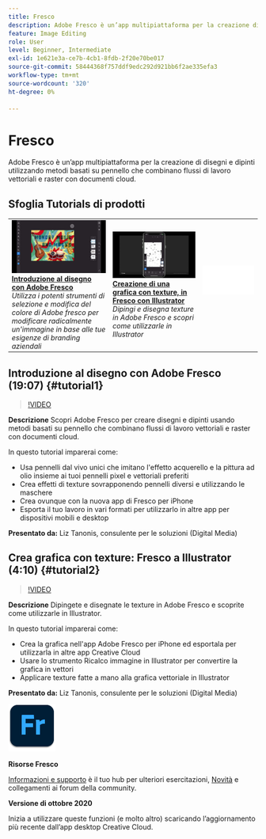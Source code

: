 ```yaml
---
title: Fresco
description: Adobe Fresco è un’app multipiattaforma per la creazione di disegni e dipinti utilizzando metodi basati su pennello che combinano flussi di lavoro vettoriali e raster con documenti cloud
feature: Image Editing
role: User
level: Beginner, Intermediate
exl-id: 1e621e3a-ce7b-4cb1-8fdb-2f20e70be017
source-git-commit: 58444368f757ddf9edc292d921bb6f2ae335efa3
workflow-type: tm+mt
source-wordcount: '320'
ht-degree: 0%

---
```


# Fresco

Adobe Fresco è un’app multipiattaforma per la creazione di disegni e dipinti utilizzando metodi basati su pennello che combinano flussi di lavoro vettoriali e raster con documenti cloud.

## Sfoglia Tutorials di prodotti

<table style="table-layout:fixed">
<tr>
 <td>
   <a href="fresco.md#tutorial1">
      <img alt="Introduzione al disegno con Adobe Fresco" src="../assets/fresco_drawingPaintingIntro_tanonis_thumbnail.jpg" />
   </a>
    <div>
   <a href="fresco.md#tutorial1"><strong>Introduzione al disegno con Adobe Fresco</strong></a>
    </div>
    <em>Utilizza i potenti strumenti di selezione e modifica del colore di Adobe fresco per modificare radicalmente un'immagine in base alle tue esigenze di branding aziendali</em>
    <br>
  </td>
  <td>
   <a href="fresco.md#tutorial2">
      <img alt="Creare grafica con texture: da Fresco a Illustrator" src="../assets/fresco_textureToVector_tanonis_thumbnail.jpg" />
   </a>
    <div>
   <a href="fresco.md#tutorial2"><strong>Creazione di una grafica con texture, in Fresco con Illustrator</strong></a>
    </div>
    <em>Dipingi e disegna texture in Adobe Fresco e scopri come utilizzarle in Illustrator</em>
    <br>
  </td>
  <td>
    <img alt="Spaziatore" src="../assets/Whitespacer.png" />
    <div>
    <br>
  </td>
</tr>
</table>

## Introduzione al disegno con Adobe Fresco (19:07) {#tutorial1}

>[!VIDEO](https://video.tv.adobe.com/v/326946?hidetitle=true)

**Descrizione**
Scopri Adobe Fresco per creare disegni e dipinti usando metodi basati su pennello che combinano flussi di lavoro vettoriali e raster con documenti cloud.

In questo tutorial imparerai come:
* Usa pennelli dal vivo unici che imitano l&#39;effetto acquerello e la pittura ad olio insieme ai tuoi pennelli pixel e vettoriali preferiti
* Crea effetti di texture sovrapponendo pennelli diversi e utilizzando le maschere
* Crea ovunque con la nuova app di Fresco per iPhone
* Esporta il tuo lavoro in vari formati per utilizzarlo in altre app per dispositivi mobili e desktop

**Presentato da:**
Liz Tanonis, consulente per le soluzioni (Digital Media)

## Crea grafica con texture: Fresco a Illustrator (4:10) {#tutorial2}

>[!VIDEO](https://video.tv.adobe.com/v/326947?hidetitle=true)

**Descrizione**
Dipingete e disegnate le texture in Adobe Fresco e scoprite come utilizzarle in Illustrator.

In questo tutorial imparerai come:
* Crea la grafica nell&#39;app Adobe Fresco per iPhone ed esportala per utilizzarla in altre app Creative Cloud
* Usare lo strumento Ricalco immagine in Illustrator per convertire la grafica in vettori
* Applicare texture fatte a mano alla grafica vettoriale in Illustrator

**Presentato da:**
Liz Tanonis, consulente per le soluzioni (Digital Media)

![Logo Fresco](../assets/fr_appicon_96.png)

**Risorse Fresco**

[Informazioni e supporto](https://helpx.adobe.com/support/adobe-fresco.html) è il tuo hub per ulteriori esercitazioni, [Novità](https://helpx.adobe.com/fresco/using/whats-new.html) e collegamenti ai forum della community.

**Versione di ottobre 2020**

Inizia a utilizzare queste funzioni (e molto altro) scaricando l’aggiornamento più recente dall’app desktop Creative Cloud.
